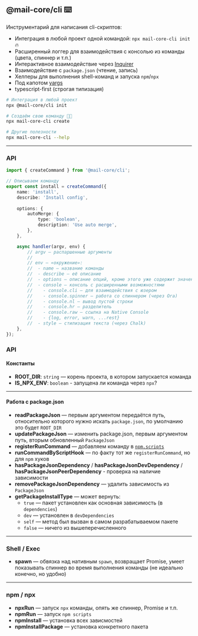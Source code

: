 @mail-core/cli ⌨️
----------------
Инструментарий для написания cli-скриптов:

- Интеграция в любой проект одной командой: `npx mail-core-cli init` 🔥
- Расширенный логгер для взаимодействия с консолью из команды (цвета, спиннер и т.п.)
- Интерактивное взаимодействие через [Inquirer](https://github.com/SBoudrias/Inquirer.js#readme)
- Взаимодействие с `package.json` (чтение, запись)
- Хелперы для выполнения shell-команд и запуска `npm`/`npx`
- Под капотом [yargs](https://github.com/yargs/yargs#readme)
- typescript-first (строгая типизация)


```sh
# Интеграция в любой проект
npx @mail-core/cli init

# Создаём свою команду 👍🏻
npx mail-core-cli create

# Другие полезности
npx mail-core-cli --help
```

---

### API

```ts
import { createCommand } from '@mail-core/cli';

// Описываем команду
export const install = createCommand({
	name: 'install',
	describe: 'Install config',
	
	options: {
		autoMerge: {
			type: 'boolean',
			description: 'Use auto merge',
		},
	},

	async handler(argv, env) {
		// argv — распаршенные аргументы
		//
		// env — «окружение»:
		//  - name — название команды
		//  - describe — её описание
		//  - options — описание опций, кроме этого уже содержит значения из `argv`
		//  - console — консоль с расширенными возможностями
		//    - console.cli — для взаимодействия с юзером
		//    - console.spinner — работа со спиннером (через Ora)
		//    - console.nl — вывод пустой строки
		//    - console.hr — разделитель
		//    - console.raw — ссылка на Native Console
		//    - {log, error, warn, ...rest}
		//  - style — стилизация текста (через Chalk)
	},
});
```

### API

#### Константы

- **ROOT_DIR**: `string` — корень проекта, в котором запускается команда
- **IS_NPX_ENV**: `boolean` - запущена ли команда через `npx`?


---

#### Работа с package.json

- **readPackageJson** — первым аргументом передаётся путь, относительно которого нужно искать `package.json`, по умолчанию это будет `ROOT_DIR`
- **updatePackageJson** — изменить package.json, первым аргументом путь, вторым обновленный `PackageJson`
- **registerRunCommand** — добавляем команду в [`npm.scripts`](https://docs.npmjs.com/cli/v7/commands/npm-run-script)
- **runCommandByScriptHook** — по факту тот же `registerRunCommand`, но для `npm` хуков
- **hasPackageJsonDependency** / **hasPackageJsonDevDependency** / **hasPackageJsonPeerDependency** - проверка на наличие зависимости
- **removePackageJsonDependency** — удалить зависимость из `PackageJson`
- **getPackageInstallType** — может вернуть:
  - `true` — пакет установлен как основная зависимость (в `dependencies`)
  - `dev` — установлен в `devDependencies`
  - `self` — метод был вызван в самом разрабатываемом пакете
  - `false` — ничего из вышеперечисленного


---

### Shell / Exec

- **spawn** — обвязка над нативным `spawn`, возвращает Promise, умеет показывать спиннер во время выполнения команды (не идеально конечно, но удобно)

---

### npm / npx

- **npxRun** — запуск `npx` команды, опять же спиннер, Promise и т.п.
- **npmRun** — запуск `npm scripts`
- **npmInstall** — установка всех зависмостей
- **npmInstallPackage** — установка конкретного пакета
